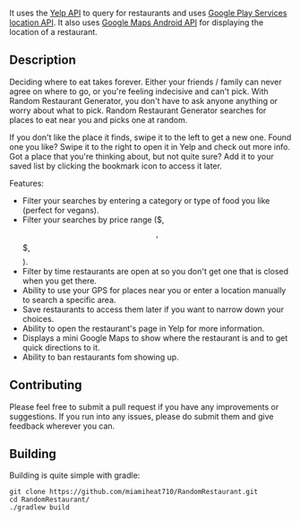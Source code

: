 

It uses the [Yelp API](https://www.yelp.com/developers) to query for restaurants and uses [Google Play Services location API](https://developers.google.com/android/reference/com/google/android/gms/location/package-summary). It also uses [Google Maps Android API](https://developers.google.com/maps/documentation/android-api/) for displaying the location of a restaurant.

## Description

Deciding where to eat takes forever. Either your friends / family can never agree on where to go, or you're feeling indecisive and can't pick. With Random Restaurant Generator, you don't have to ask anyone anything or worry about what to pick. Random Restaurant Generator searches for places to eat near you and picks one at random. 

If you don't like the place it finds, swipe it to the left to get a new one. Found one you like? Swipe it to the right to open it in Yelp and check out more info. Got a place that you're thinking about, but not quite sure? Add it to your saved list by clicking the bookmark icon to access it later.

Features:
 - Filter your searches by entering a category or type of food you like (perfect for vegans).
 - Filter your searches by price range ($, $$, $$$, $$$$).
 - Filter by time restaurants are open at so you don't get one that is closed when you get there. 
 - Ability to use your GPS for places near you or enter a location manually to search a specific area.
 - Save restaurants to access them later if you want to narrow down your choices.
 - Ability to open the restaurant's page in Yelp for more information.
 - Displays a mini Google Maps to show where the restaurant is and to get quick directions to it.
 - Ability to ban restaurants fom showing up.
 
## Contributing

Please feel free to submit a pull request if you have any improvements or suggestions. If you run into any issues, please do submit them and give feedback wherever you can.

## Building

Building is quite simple with gradle:

```shell
git clone https://github.com/miamiheat710/RandomRestaurant.git
cd RandomRestaurant/
./gradlew build
```
